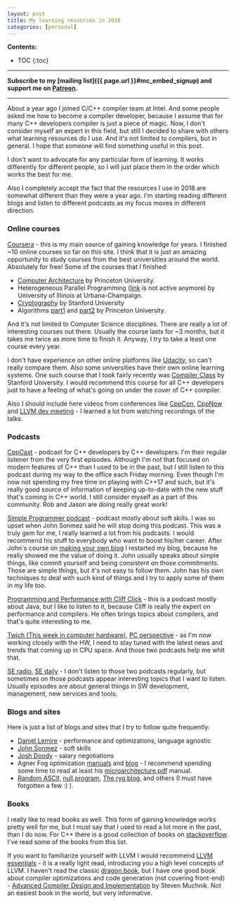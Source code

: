 ```yaml
---
layout: post
title: My learning resources in 2018
categories: [personal]
---
```


**Contents:**
* TOC
{:toc}

------
**Subscribe to my [mailing list]({{ page.url }}#mc_embed_signup) and support me on [Patreon](https://www.patreon.com/dendibakh).**

------

About a year ago I joined C/C++ compiler team at Intel. And some people asked me how to become a compiler developer, because I assume that for many C++ developers compiler is just a piece of magic. Now, I don't consider myself an expert in this field, but still I decided to share with others what learning resources do I use. And it's not limited to compilers, but in general. I hope that someone will find something useful in this post.

I don't want to advocate for any particular form of learning. It works differently for different people, so I will just place them in the order which works the best for me.

Also I completely accept the fact that the resources I use in 2018 are somewhat different than they were a year ago. I'm starting reading different blogs and listen to different podcasts as my focus moves in different direction.

### Online courses

[Coursera](https://coursera.org/) - this is my main source of gaining knowledge for years. I finished ~10 online courses so far on this site. I think that it is just an amazing opportunity to study courses from the best universities around the world. Absolutely for free! Some of the courses that I finished:

- [Computer Architecture](https://www.coursera.org/learn/comparch) by Princeton University.
- Heterogeneous Parallel Programming ([link](https://www.coursera.org/#course/hetero) is not active anymore) by University of Illinois at Urbana-Champaign.
- [Cryptography](https://www.coursera.org/learn/crypto) by Stanford University
- Algorithms [part1](https://www.coursera.org/learn/algorithms-part1) and [part2](https://www.coursera.org/learn/algorithms-part2) by Princeton University.

And it's not limited to Computer Science disciplines. There are really a lot of interesting courses out there. Usually the course lasts for ~3 months, but it takes me twice as more time to finish it. Anyway, I try to take a least one course every year.

I don't have experience on other online platforms like [Udacity](https://www.udacity.com/), so can't really compare them. Also some universities have their own online learning systems. One such course that I took fairly recently was [Compiler Class](https://lagunita.stanford.edu/courses/Engineering/Compilers/Fall2014/info) by Stanford University. I would recommend this course for all C++ developers just to have a feeling of what's going on under the cover of C++ compiler.

Also I should include here videos from conferences like [CppCon](https://www.youtube.com/user/CppCon), [CppNow](https://www.youtube.com/user/BoostCon) and [LLVM dev meeting](https://www.youtube.com/channel/UCv2_41bSAa5Y_8BacJUZfjQ) - I learned a lot from watching recordings of the talks.

### Podcasts

[CppCast](http://cppcast.com/) - podcast for C++ developers by C++ developers. I'm their regular listener from the very first episodes. Although I'm not that focused on modern features of C++ than I used to be in the past, but I still listen to this podcast during my way to the office each Friday morning. Even though I'm now not spending my free time on playing with C++17 and such, but it's really good source of information of keeping up-to-date with the new stuff that's coming in C++ world. I still consider myself as a part of this community. Rob and Jason are doing really great work!

[Simple Programmer podcast](https://simpleprogrammer.com/podcasts/) - podcast mostly about soft skills. I was so upset when John Sonmez said he will stop doing this podcast. This was a truly gem for me, I really learned a lot from his podcasts. I would recommend his stuff to everybody who want to boost his/her career. After John's course on [making your own blog](http://devcareerboost.com/blog-course/) I restarted my blog, because he really showed me the value of doing it. John usually speaks about simple things, like commit yourself and being consistent on those commitments. Those are simple things, but it's not easy to follow them. John has his own techniques to deal with such kind of things and I try to apply some of them in my life too.

[Programming and Performance with Cliff Click](https://itunes.apple.com/us/podcast/programming-and-performance-with-cliff-click/id1286422919?mt=2) - this is a podcast mostly about Java, but I like to listen to it, because Cliff is really the expert on performance and compilers. He often brings topics about compilers, and that's quite interesting to me.

[Twich (This week in computer hardware)](https://twit.tv/shows/this-week-in-computer-hardware), [PC perspective](https://www.pcper.com/podcast) - as I'm now working closely with the HW, I need to stay tuned with the latest news and trends that coming up in CPU space. And those two podcasts help me whit that.

[SE radio](http://www.se-radio.net/), [SE daily](https://softwareengineeringdaily.com/category/podcast/) - I don't listen to those two podcasts regularly, but sometimes on those podcasts appear interesting topics that I want to listen. Usually episodes are about general things in SW development, management, new services and tools.

### Blogs and sites

Here is just a list of blogs and sites that I try to follow quite frequently:
- [Daniel Lemire](https://lemire.me/blog/) - performance and optimizations, language agnostic
- [John Sonmez](https://simpleprogrammer.com/) - soft skills
- [Josh Doody](http://www.joshdoody.com/blog/) - salary negotiations
- Agner Fog optimization [manuals](http://www.agner.org/optimize/) and [blog](www.agner.org/optimize/blog/) - I recommend spending some time to read at least his [microarchitecture.pdf](http://www.agner.org/optimize/microarchitecture.pdf) manual.
- [Random ASCII](https://randomascii.wordpress.com/), [null program](http://nullprogram.com/), [The ryg blog](https://fgiesen.wordpress.com/), and others (I must have forgotten a few :) ).

### Books

I really like to read books as well. This form of gaining knowledge works pretty well for me, but I must say that I used to read a lot more in the past, than I do now. For C++ there is a good collection of books on [stackoverflow](https://stackoverflow.com/questions/388242/the-definitive-c-book-guide-and-list). I've read some of the books from this list.

If you want to familiarize yourself with LLVM I would recommend [LLVM essentials](https://www.amazon.com/gp/product/1785280805/ref=as_li_tl?ie=UTF8&camp=1789&creative=9325&creativeASIN=1785280805&linkCode=as2&tag=dendibakh-20&linkId=52594c372650547ab99fb278cd564603) - it is a really light read, introducing you a high level concepts of LLVM.
I haven't read the classic [dragon book](https://www.amazon.com/gp/product/0321486811/ref=as_li_tl?ie=UTF8&camp=1789&creative=9325&creativeASIN=0321486811&linkCode=as2&tag=dendibakh-20&linkId=adea9231228171be882c9c3bc70839b0), but I have one good book about compiler optimizations and code generation (not covering front-end) - [Advanced Compiler Design and Implementation](https://www.amazon.com/gp/product/1558603204/ref=as_li_tl?ie=UTF8&camp=1789&creative=9325&creativeASIN=1558603204&linkCode=as2&tag=dendibakh-20&linkId=b41d7635111545216f8683800eba77f5) by Steven Muchnik. Not an easiest book in the world, but very informative.
